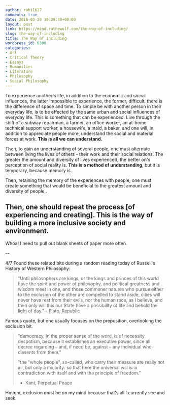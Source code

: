 ```yaml
---
author: rahil627
comments: true
date: 2016-03-29 19:29:40+00:00
layout: post
link: https://mind.rathewolf.com/the-way-of-including/
slug: the-way-of-including
title: The Way of Including
wordpress_id: 6308
categories:
- Art
- Critical Theory
- Essays
- Humanities
- Literature
- Philosophy
- Social Philosophy
---
```


To experience another's life, in addition to the economic and social influences, the latter impossible to experience, the former, difficult, there is the difference of space and time. To simple be with another person in their everyday life, is to be effected by the same urban and social influences of everyday life. This is something that can be experienced. Live through the shift of a subway repairman, a farmer, an office worker, an at-home technical support worker, a housewife, a maid, a baker, and one will, in addition to appreciate people more, understand the social and material forces at work. **This is all we can understand.**





Then, to gain an understanding of several people, one must alternate between living the lives of others - their work and their social relations. The greater the amount and diversity of lives experienced, the better on's perception of social reality is. **This is a method of understanding**, but it is temporary, because memory is.





Then, retaining the memory of the experiences with people, one must create something that would be beneficial to the greatest amount and diversity of people,.





Then, one should repeat the process [of experiencing and creating]. **This is the way of building a more inclusive society and environment**.
-





Whoa! I need to pull out blank sheets of paper more often.


--

4/7
Found these related bits during a random reading today of Russell's History of Western Philosophy:


<blockquote>"Until philosophers are kings, or the kings and princes of this world have the spirit and power of philosophy, and political greatness and wisdom meet in one, and those commoner natures who pursue either to the exclusion of the other are compelled to stand aside, cities will never have rest from their evils, nor the human race, as I believe, and then only will this our State have a possibility of life and behold the light of day." - Plato, Republic</blockquote>


Famous quote, but one usually focuses on the preposition, overlooking the exclusion bit.




<blockquote>"democracy, in the proper sense of the word, is of necessity despotism, because it establishes an executive power, since all decree regarding – and, if need be, against – any individual who dissents from them."

"the "whole people", so-called, who carry their measure are really not all, but only a majority: so that here the universal will is in contradiction with itself and with the principle of freedom."
  - Kant, Perpetual Peace</blockquote>



Hmmm, exclusion must be on my mind because that's all I currently see and seek.
